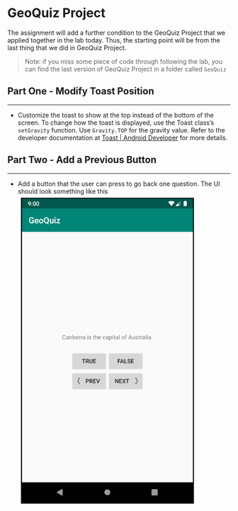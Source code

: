 # GeoQuiz Project
The assignment will add a further condition to the GeoQuiz Project that we applied together in the lab today. Thus, the starting point will be from the last thing that we did in GeoQuiz Project.
> Note: if you miss some piece of code through following the lab, you can find the last version of GeoQuiz Project in a folder called `GeoQuiz`

## Part One - Modify Toast Position
---
- Customize the toast to show at the top instead of the bottom of the screen. To change how the toast is displayed, use the Toast class’s `setGravity` function. Use `Gravity.TOP` for the gravity value. Refer to the developer documentation at [Toast | Android Developer](https://developer.android.com/reference/kotlin/android/widget/Toast#setgravity) for more details.
 
## Part Two - Add a Previous Button
---
- Add a button that the user can press to go back one question. The UI should look something like this
  ![UI Part2](UI_part2.png)
  

